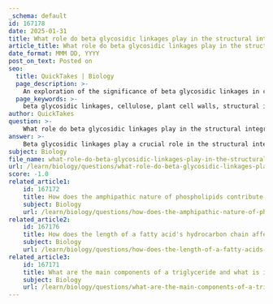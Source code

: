 ```yaml
---
_schema: default
id: 167178
date: 2025-01-31
title: What role do beta glycosidic linkages play in the structural integrity of plant cell walls?
article_title: What role do beta glycosidic linkages play in the structural integrity of plant cell walls?
date_format: MMM DD, YYYY
post_on_text: Posted on
seo:
  title: QuickTakes | Biology
  page_description: >-
    An exploration of the significance of beta glycosidic linkages in cellulose, highlighting their crucial role in the structural integrity of plant cell walls through linear chain formation, hydrogen bonding, and resistance to compression.
  page_keywords: >-
    beta glycosidic linkages, cellulose, plant cell walls, structural integrity, glucose monomers, hydrogen bonding, microfibrils, compression resistance, polysaccharides, rigidity
author: QuickTakes
question: >-
    What role do beta glycosidic linkages play in the structural integrity of plant cell walls?
answer: >-
    Beta glycosidic linkages play a crucial role in the structural integrity of plant cell walls, primarily through their involvement in cellulose, a key polysaccharide in these walls. Here are the main points regarding their function:\n\n1. **Formation of Linear Chains**: Cellulose is composed of glucose monomers linked by β-1,4 glycosidic bonds. These beta linkages create long, straight chains of glucose units. The linear nature of these chains is essential for the structural properties of cellulose.\n\n2. **Hydrogen Bonding**: The straight chains formed by beta glycosidic linkages can align parallel to one another, allowing for extensive hydrogen bonding between adjacent chains. This interchain hydrogen bonding contributes significantly to the rigidity and strength of the cellulose structure.\n\n3. **Microfibril Structure**: Cellulose molecules aggregate to form microfibrils, which are bundles of cellulose chains. These microfibrils are embedded in a matrix of other polysaccharides and proteins, enhancing the overall strength and stability of the plant cell wall.\n\n4. **Resistance to Compression**: The rigidity provided by the beta glycosidic linkages and the resulting hydrogen bonds make cellulose resistant to compression, which is vital for maintaining the shape and integrity of plant cells under various environmental conditions.\n\n5. **Comparison with Other Polysaccharides**: Unlike starch, which contains alpha glycosidic linkages that form coiled structures, the beta linkages in cellulose prevent coiling and promote a tightly packed arrangement. This difference is fundamental to the distinct properties and functions of these polysaccharides.\n\nIn summary, beta glycosidic linkages in cellulose are essential for creating a strong, rigid structure that provides the necessary support and protection for plant cells, thereby contributing to the overall structural integrity of plant cell walls.
subject: Biology
file_name: what-role-do-beta-glycosidic-linkages-play-in-the-structural-integrity-of-plant-cell-walls.md
url: /learn/biology/questions/what-role-do-beta-glycosidic-linkages-play-in-the-structural-integrity-of-plant-cell-walls
score: -1.0
related_article1:
    id: 167172
    title: How does the amphipathic nature of phospholipids contribute to their role in membrane formation?
    subject: Biology
    url: /learn/biology/questions/how-does-the-amphipathic-nature-of-phospholipids-contribute-to-their-role-in-membrane-formation
related_article2:
    id: 167176
    title: How does the length of a fatty acid's hydrocarbon chain affect its properties?
    subject: Biology
    url: /learn/biology/questions/how-does-the-length-of-a-fatty-acids-hydrocarbon-chain-affect-its-properties
related_article3:
    id: 167171
    title: What are the main components of a triglyceride and what is its primary function in the body?
    subject: Biology
    url: /learn/biology/questions/what-are-the-main-components-of-a-triglyceride-and-what-is-its-primary-function-in-the-body
---
```


&nbsp;